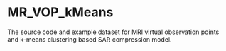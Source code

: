 # MR_VOP_kMeans
The source code and example dataset for MRI virtual observation points and k-means clustering based SAR compression model.
